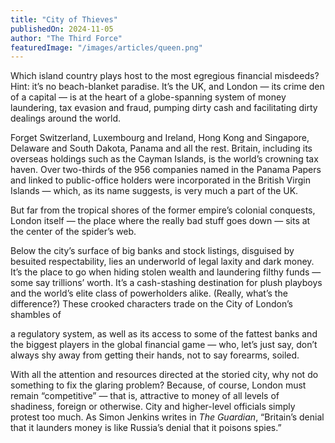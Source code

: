 ```yaml
---
title: "City of Thieves"
publishedOn: 2024-11-05
author: "The Third Force"
featuredImage: "/images/articles/queen.png"
---
```


Which island country plays host to the most egregious financial misdeeds? Hint: it’s no beach-blanket paradise. It’s the UK, and London — its crime den of a capital — is at the heart of a globe-spanning system of money laundering, tax evasion and fraud, pumping dirty cash and facilitating dirty dealings around the world. 

Forget Switzerland, Luxembourg and Ireland, Hong Kong and Singapore, Delaware and South Dakota, Panama and all the rest. Britain, including its overseas holdings such as the Cayman Islands, is the world’s crowning tax haven. Over two-thirds of the 956 companies named in the Panama Papers and linked to public-office holders were incorporated in the British Virgin Islands — which, as its name suggests, is very much a part of the UK. 

But far from the tropical shores of the former empire’s colonial conquests, London itself — the place where the really bad stuff goes down — sits at the center of the spider’s web. 

Below the city’s surface of big banks and stock listings, disguised by besuited respectability, lies an underworld of legal laxity and dark money. It’s the place to go when hiding stolen wealth and laundering filthy funds — some say trillions’ worth. It’s a cash-stashing destination for plush playboys and the world’s elite class of powerholders alike. (Really, what’s the difference?) These crooked characters trade on the City of London’s shambles of 

a regulatory system, as well as its access to some of the fattest banks and the biggest players in the global financial game — who, let’s just say, don’t always shy away from getting their hands, not to say forearms, soiled. 

With all the attention and resources directed at the storied city, why not do something to fix the glaring problem? Because, of course, London must remain “competitive” — that is, attractive to money of all levels of shadiness, foreign or otherwise. City and higher-level officials simply protest too much. As Simon Jenkins writes in *The Guardian*, “Britain’s denial that it launders money is like Russia’s denial that it poisons spies.”
